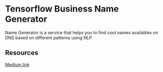 # Tensorflow Business Name Generator

Name Generator is a service that helps you to find cool names availables on DNS based on different patterns using NLP

## Resources 

[Medium link](https://medium.com/analytics-vidhya/business-name-generator-with-tensorflow-eba86c35d9cf)

